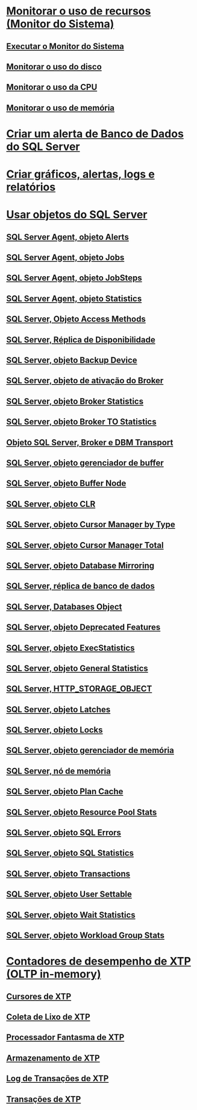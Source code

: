 # [Monitorar o uso de recursos (Monitor do Sistema)](monitor-resource-usage-system-monitor.md)
## [Executar o Monitor do Sistema](run-system-monitor.md)
## [Monitorar o uso do disco](monitor-disk-usage.md)
## [Monitorar o uso da CPU](monitor-cpu-usage.md)
## [Monitorar o uso de memória](monitor-memory-usage.md)
# [Criar um alerta de Banco de Dados do SQL Server](create-a-sql-server-database-alert.md)
# [Criar gráficos, alertas, logs e relatórios](create-charts-alerts-logs-and-reports.md)
# [Usar objetos do SQL Server](use-sql-server-objects.md)
## [SQL Server Agent, objeto Alerts](sql-server-agent-alerts-object.md)
## [SQL Server Agent, objeto Jobs](sql-server-agent-jobs-object.md)
## [SQL Server Agent, objeto JobSteps](sql-server-agent-jobsteps-object.md)
## [SQL Server Agent, objeto Statistics](sql-server-agent-statistics-object.md)
## [SQL Server, Objeto Access Methods](sql-server-access-methods-object.md)
## [SQL Server, Réplica de Disponibilidade](sql-server-availability-replica.md)
## [SQL Server, objeto Backup Device](sql-server-backup-device-object.md)
## [SQL Server, objeto de ativação do Broker](sql-server-broker-activation-object.md)
## [SQL Server, objeto Broker Statistics](sql-server-broker-statistics-object.md)
## [SQL Server, objeto Broker TO Statistics](sql-server-broker-to-statistics-object.md)
## [Objeto SQL Server, Broker e DBM Transport](sql-server-broker-dbm-transport-object.md)
## [SQL Server, objeto gerenciador de buffer](sql-server-buffer-manager-object.md)
## [SQL Server, objeto Buffer Node](sql-server-buffer-node.md)
## [SQL Server, objeto CLR](sql-server-clr-object.md)
## [SQL Server, objeto Cursor Manager by Type](sql-server-cursor-manager-by-type-object.md)
## [SQL Server, objeto Cursor Manager Total](sql-server-cursor-manager-total-object.md)
## [SQL Server, objeto Database Mirroring](sql-server-database-mirroring-object.md)
## [SQL Server, réplica de banco de dados](sql-server-database-replica.md)
## [SQL Server, Databases Object](sql-server-databases-object.md)
## [SQL Server, objeto Deprecated Features](sql-server-deprecated-features-object.md)
## [SQL Server, objeto ExecStatistics](sql-server-execstatistics-object.md)
## [SQL Server, objeto General Statistics](sql-server-general-statistics-object.md)
## [SQL Server, HTTP_STORAGE_OBJECT](sql-server-http-storage-object.md)
## [SQL Server, objeto Latches](sql-server-latches-object.md)
## [SQL Server, objeto Locks](sql-server-locks-object.md)
## [SQL Server, objeto gerenciador de memória](sql-server-memory-manager-object.md)
## [SQL Server, nó de memória](sql-server-memory-node.md)
## [SQL Server, objeto Plan Cache](sql-server-plan-cache-object.md)
## [SQL Server, objeto Resource Pool Stats](sql-server-resource-pool-stats-object.md)
## [SQL Server, objeto SQL Errors](sql-server-sql-errors-object.md)
## [SQL Server, objeto SQL Statistics](sql-server-sql-statistics-object.md)
## [SQL Server, objeto Transactions](sql-server-transactions-object.md)
## [SQL Server, objeto User Settable](sql-server-user-settable-object.md)
## [SQL Server, objeto Wait Statistics](sql-server-wait-statistics-object.md)
## [SQL Server, objeto Workload Group Stats](sql-server-workload-group-stats-object.md)
# [Contadores de desempenho de XTP (OLTP in-memory)](sql-server-xtp-in-memory-oltp-performance-counters.md)
## [Cursores de XTP](sql-server-xtp-cursors.md)
## [Coleta de Lixo de XTP](sql-server-xtp-garbage-collection.md)
## [Processador Fantasma de XTP](sql-server-xtp-phantom-processor.md)
## [Armazenamento de XTP](sql-server-xtp-storage.md)
## [Log de Transações de XTP](sql-server-xtp-transaction-log.md)
## [Transações de XTP](sql-server-xtp-transactions.md)

